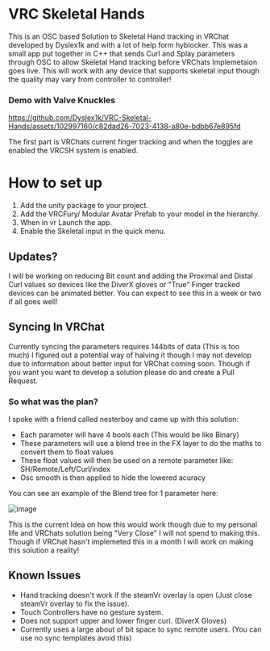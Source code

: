 # VRC Skeletal Hands
This is an OSC based Solution to Skeletal Hand tracking in VRChat developed by Dyslex1k and with a lot of help form hyblocker. This was a small app put together in C++ that sends Curl and Splay parameters through OSC to allow Skeletal Hand tracking before VRChats Implemetaion goes live. This will work with any device that supports skeletal input though the quality may vary from controller to controller!

### Demo with Valve Knuckles
https://github.com/Dyslex1k/VRC-Skeletal-Hands/assets/102997160/c82dad26-7023-4138-a80e-bdbb67e895fd

The first part is VRChats current finger tracking and when the toggles are enabled the VRCSH system is enabled.


# How to set up
1) Add the unity package to your project.
2) Add the VRCFury/ Modular Avatar Prefab to your model in the hierarchy.
3) When in vr Launch the app.
4) Enable the Skeletal input in the quick menu.

## Updates?
I will be working on reducing Bit count and adding the Proximal and Distal Curl values so devices like the DiverX gloves or "True" Finger tracked devices can be animated better. You can expect to see this in a week or two if all goes well!

## Syncing In VRChat
Currently syncing the parameters requires 144bits of data (This is too much) I figured out a potential way of halving it though I may not develop due to information about better input for VRChat coming soon. Though if you want
you want to develop a solution please do and create a Pull Request.
### So what was the plan?
I spoke with a friend called nesterboy and came up with this solution:
- Each parameter will have 4 bools each (This would be like Binary)
- These parameters will use a blend tree in the FX layer to do the maths to convert them to float values
- These float values will then be used on a remote parameter like: SH/Remote/Left/Curl/index
- Osc smooth is then applied to hide the lowered acuracy

You can see an example of the Blend tree for 1 parameter here:

![image](https://github.com/Dyslex1k/VRC-Skeletal-Hands/assets/102997160/cf542f93-444c-40df-a216-1ed86185071f)
 
This is the current Idea on how this would work though due to my personal life and VRChats solution being "Very Close" I will not spend to making this. Though if VRChat hasn't implemeted this in a month I will work on making this solution a reality!
## Known Issues
- Hand tracking doesn't work if the steamVr overlay is open (Just close steamVr overlay to fix the issue).
- Touch Controllers have no gesture system.
- Does not support upper and lower finger curl. (DiverX Gloves) 
- Currently uses a large about of bit space to sync remote users. (You can use no sync templates avoid this)
